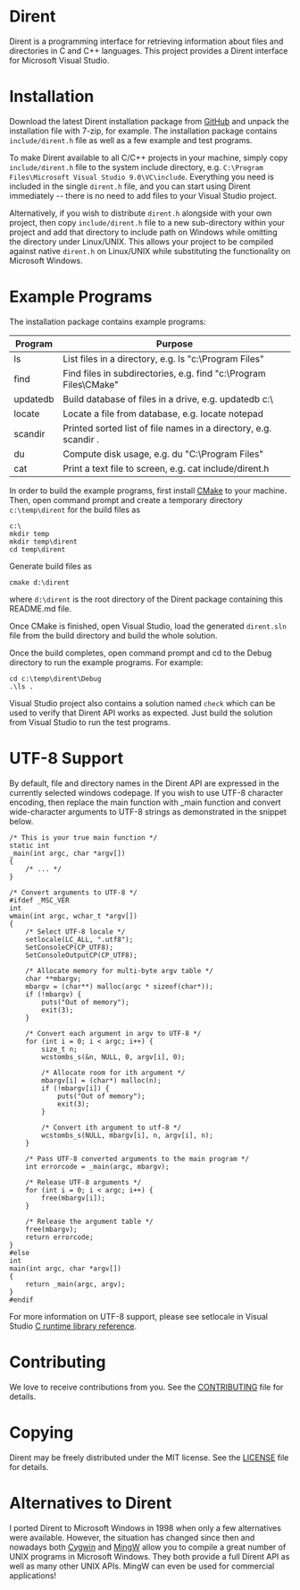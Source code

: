 # Dirent

Dirent is a programming interface for retrieving information about files and
directories in C and C++ languages.  This project provides a Dirent interface
for Microsoft Visual Studio.


# Installation

Download the latest Dirent installation package from
[GitHub](https://github.com/tronkko/dirent/releases) and
unpack the installation file with 7-zip, for example.  The installation
package contains ``include/dirent.h`` file as well as a few example and test
programs.

To make Dirent available to all C/C++ projects in your machine, simply copy
``include/dirent.h`` file to the system include directory, e.g.
``C:\Program Files\Microsoft Visual Studio 9.0\VC\include``.  Everything you
need is included in the single ``dirent.h`` file, and you can start using
Dirent immediately -- there is no need to add files to your Visual Studio
project.

Alternatively, if you wish to distribute ``dirent.h`` alongside with your own
project, then copy ``include/dirent.h`` file to a new sub-directory within
your project and add that directory to include path on Windows while omitting
the directory under Linux/UNIX.  This allows your project to be compiled
against native ``dirent.h`` on Linux/UNIX while substituting the functionality
on Microsoft Windows.


# Example Programs

The installation package contains example programs:

Program  | Purpose
-------- | -----------------------------------------------------------------
ls       | List files in a directory, e.g. ls "c:\Program Files"
find     | Find files in subdirectories, e.g. find "c:\Program Files\CMake"
updatedb | Build database of files in a drive, e.g. updatedb c:\
locate   | Locate a file from database, e.g. locate notepad
scandir  | Printed sorted list of file names in a directory, e.g. scandir .
du       | Compute disk usage, e.g. du "C:\Program Files"
cat      | Print a text file to screen, e.g. cat include/dirent.h

In order to build the example programs, first install
[CMake](https://cmake.org/) to your machine.  Then, open command prompt and
create a temporary directory ``c:\temp\dirent`` for the build files as

```
c:\
mkdir temp
mkdir temp\dirent
cd temp\dirent
```

Generate build files as

```
cmake d:\dirent
```

where ``d:\dirent`` is the root directory of the Dirent package containing
this README.md file.

Once CMake is finished, open Visual Studio, load the generated ``dirent.sln``
file from the build directory and build the whole solution.

Once the build completes, open command prompt and cd to the Debug directory to
run the example programs.  For example:

```
cd c:\temp\dirent\Debug
.\ls .
```

Visual Studio project also contains a solution named ``check`` which can be
used to verify that Dirent API works as expected.  Just build the solution
from Visual Studio to run the test programs.


# UTF-8 Support

By default, file and directory names in the Dirent API are expressed in the
currently selected windows codepage.  If you wish to use UTF-8 character
encoding, then replace the main function with \_main function and convert
wide-character arguments to UTF-8 strings as demonstrated in the snippet
below.

```
/* This is your true main function */
static int
_main(int argc, char *argv[])
{
	/* ... */
}

/* Convert arguments to UTF-8 */
#ifdef _MSC_VER
int
wmain(int argc, wchar_t *argv[])
{
	/* Select UTF-8 locale */
	setlocale(LC_ALL, ".utf8");
	SetConsoleCP(CP_UTF8);
	SetConsoleOutputCP(CP_UTF8);

	/* Allocate memory for multi-byte argv table */
	char **mbargv;
	mbargv = (char**) malloc(argc * sizeof(char*));
	if (!mbargv) {
		puts("Out of memory");
		exit(3);
	}

	/* Convert each argument in argv to UTF-8 */
	for (int i = 0; i < argc; i++) {
		size_t n;
		wcstombs_s(&n, NULL, 0, argv[i], 0);

		/* Allocate room for ith argument */
		mbargv[i] = (char*) malloc(n);
		if (!mbargv[i]) {
			puts("Out of memory");
			exit(3);
		}

		/* Convert ith argument to utf-8 */
		wcstombs_s(NULL, mbargv[i], n, argv[i], n);
	}

	/* Pass UTF-8 converted arguments to the main program */
	int errorcode = _main(argc, mbargv);

	/* Release UTF-8 arguments */
	for (int i = 0; i < argc; i++) {
		free(mbargv[i]);
	}

	/* Release the argument table */
	free(mbargv);
	return errorcode;
}
#else
int
main(int argc, char *argv[])
{
	return _main(argc, argv);
}
#endif
```

For more information on UTF-8 support, please see setlocale in Visual Studio
[C runtime library reference](https://docs.microsoft.com/en-us/cpp/c-runtime-library/reference/setlocale-wsetlocale?view=msvc-160#utf-8-support).


# Contributing

We love to receive contributions from you.  See the
[CONTRIBUTING](CONTRIBUTING.md) file for details.


# Copying

Dirent may be freely distributed under the MIT license.  See the
[LICENSE](LICENSE) file for details.


# Alternatives to Dirent

I ported Dirent to Microsoft Windows in 1998 when only a few alternatives
were available.  However, the situation has changed since then and nowadays
both [Cygwin](http://www.cygwin.com) and [MingW](http://www.mingw.org)
allow you to compile a great number of UNIX programs in Microsoft Windows.
They both provide a full Dirent API as well as many other UNIX APIs.  MingW
can even be used for commercial applications!
